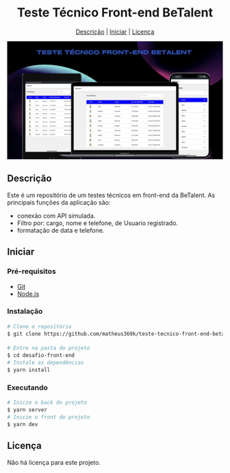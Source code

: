 <h1 align="center">Teste Técnico Front-end BeTalent</h1>
<div align="center">
  <a href="#descrição">Descrição</a> |
  <a href="#iniciar">Iniciar</a> |
  <a href="#licença">Licença</a>
</div>

<p>
 <img src="./public/project-preview.jpg" />
</p>

## Descrição
Este é um repositório de um testes técnicos em front-end da BeTalent. As principais funções da aplicação são:

- conexão com API simulada.
- Filtro por: cargo, nome e telefone, de Usuario registrado.
- formatação de data e telefone.

## Iniciar
### Pré-requisitos
- [Git](https://git-scm.com/)
- [Node.js](https://nodejs.org/en/)

### Instalação
```bash
# Clone o repositório
$ git clone https://github.com/matheus369k/teste-tecnico-front-end-betalent.git

# Entre na pasta do projeto
$ cd desafio-front-end
# Instale as dependências
$ yarn install
```
### Executando
```bash
# Inicie o back do projeto
$ yarn server
# Inicie o front do projeto
$ yarn dev
```
## Licença
Não há licença para este projeto.


